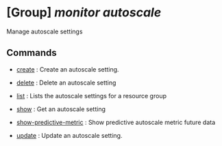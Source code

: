 # [Group] _monitor autoscale_

Manage autoscale settings

## Commands

- [create](/Commands/monitor/autoscale/_create.md)
: Create an autoscale setting.

- [delete](/Commands/monitor/autoscale/_delete.md)
: Delete an autoscale setting

- [list](/Commands/monitor/autoscale/_list.md)
: Lists the autoscale settings for a resource group

- [show](/Commands/monitor/autoscale/_show.md)
: Get an autoscale setting

- [show-predictive-metric](/Commands/monitor/autoscale/_show-predictive-metric.md)
: Show predictive autoscale metric future data

- [update](/Commands/monitor/autoscale/_update.md)
: Update an autoscale setting.
